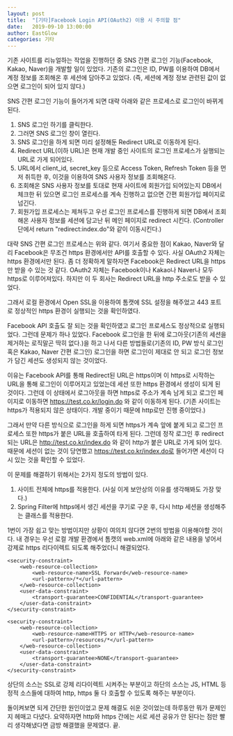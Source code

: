 ```yaml
---
layout: post
title:  "[기타]Facebook Login API(OAuth2) 이용 시 주의할 점"
date:   2019-09-10 13:00:00
author: EastGlow
categories: 기타
---
```


기존 사이트를 리뉴얼하는 작업을 진행하던 중 SNS 간편 로그인 기능(Facebook, Kakao, Naver)을 개발할 일이 있었다. 기존의 로그인은 ID, PW를 이용하여 DB에서 계정 정보를 조회해온 후 세션에 담아주고 있었다. (즉, 세션에 계정 정보 관련된 값이 없으면 로그인이 되어 있지 않다.)

SNS 간편 로그인 기능이 들어가게 되면 대략 아래와 같은 프로세스로 로그인이 바뀌게 된다.

1. SNS 로그인 하기를 클릭한다.
2. 그러면 SNS 로그인 창이 열린다.
3. SNS 로그인을 하게 되면 미리 설정해둔 Redirect URL로 이동하게 된다.
4. Redirect URL(이하 URL)은 현재 개발 중인 사이트의 로그인 프로세스가 실행되는 URL로 가게 되어있다.
5. URL에서 client_id, secret_key 등으로 Access Token, Refresh Token 등을 먼저 취득한 후, 이것을 이용하여 SNS 사용자 정보를 조회해온다.
6. 조회해온 SNS 사용자 정보를 토대로 현재 사이트에 회원가입 되어있는지 DB에서 체크한 뒤 있으면 로그인 프로세스를 계속 진행하고 없으면 간편 회원가입 페이지로 넘긴다.
7. 회원가입 프로세스는 제쳐두고 우선 로그인 프로세스를 진행하게 되면 DB에서 조회해온 사용자 정보를 세션에 담고난 뒤 메인 페이지로 redirect 시킨다. (Controller 단에서 return "redirect:index.do"와 같이 이동시킨다.)

대략 SNS 간편 로그인 프로세스는 위와 같다. 여기서 중요한 점이 Kakao, Naver와 달리 Facebook은 무조건 https 환경에서만 API를 호출할 수 있다. 사실 OAuth2 자체는 https 환경에서만 된다. 좀 더 정확하게 말하자면 Facebook은 Redirect URL을 https만 받을 수 있는 것 같다. OAuth2 자체는 Facebook이나 Kakao나 Naver나 모두 https로 이루어져있다. 하지만 이 두 회사는 Redirect URL을 http 주소로도 받을 수 있었다.

그래서 로컬 환경에서 Open SSL을 이용하여 톰캣에 SSL 설정을 해주었고 443 포트로 정상적인 https 환경이 실행되는 것을 확인하였다.

Facebook API 호출도 잘 되는 것을 확인하였고 로그인 프로세스도 정상적으로 실행되었다. 그런데 문제가 하나 있었다. Facebook 로그인을 한 뒤에 로그아웃(기존의 세션을 제거하는 로직말곤 딱히 없다.)을 하고 나서 다른 방법들로(기존의 ID, PW 방식 로그인 혹은 Kakao, Naver 간편 로그인) 로그인을 하면 로그인이 제대로 안 되고 로그인 정보가 담긴 세션도 생성되지 않는 것이었다.

이유는 Facebook API를 통해 Redirect된 URL은 https이며 이 https로 시작하는 URL을 통해 로그인이 이루어지고 있었는데 세션 또한 https 환경에서 생성이 되게 된 것이다. 그런데 이 상태에서 로그아웃을 하면 https로 주소가 계속 남게 되고 로그인 페이지로 이동하면 https://test.co.kr/login.do 와 같이 이동하게 된다. (기존 사이트는 https가 적용되지 않은 상태이다. 개발 중이기 때문에 http로만 진행 중이었다.)

그래서 만약 다른 방식으로 로그인을 하게 되면 https가 계속 앞에 붙게 되고 로그인 프로세스 또한 https가 붙은 URL을 호출하여 타게 된다. 그런데 정작 로그인 후 redirect 되는 URL은 http://test.co.kr/index.do 와 같이 http가 붙은 URL로 가게 되어 있다. 때문에 세션이 없는 것이 당연했고 https://test.co.kr/index.do로 들어가면 세션이 다시 있는 것을 확인할 수 있었다.

이 문제를 해결하기 위해서는 2가지 정도의 방법이 있다.

1. 사이트 전체에 https를 적용한다. (사실 이게 보안상의 이유를 생각해봐도 가장 맞다.)
2. Spring Filter에 https에서 생긴 세션을 쿠기로 구운 후, 다시 http 세션을 생성해주는 클래스를 적용한다.

1번이 가장 쉽고 맞는 방법이지만 상황이 여의치 않다면 2번의 방법을 이용해야할 것이다. 내 경우는 우선 로컬 개발 환경에서 톰캣의 web.xml에 아래와 같은 내용을 넣어서 강제로 https 리다이렉트 되도록 해주었더니 해결되었다.

```
<security-constraint>
	<web-resource-collection>	
		<web-resource-name>SSL Forward</web-resource-name>	
		<url-pattern>/*</url-pattern>	
	</web-resource-collection>	
	<user-data-constraint>	
		<transport-guarantee>CONFIDENTIAL</transport-guarantee>	
	</user-data-constraint>	
</security-constraint>

<security-constraint>	
	<web-resource-collection>	
		<web-resource-name>HTTPS or HTTP</web-resource-name>
		<url-pattern>/resources/*</url-pattern>
	</web-resource-collection>	
	<user-data-constraint>	
		<transport-guarantee>NONE</transport-guarantee>	
	</user-data-constraint>	
</security-constraint>
```

상단의 소스는 SSL로 강제 리다이렉트 시켜주는 부분이고 하단의 소스는 JS, HTML 등 정적 소스들에 대하여 http, https 둘 다 호출할 수 있도록 해주는 부분이다.

돌이켜보면 되게 간단한 원인이었고 문제 해결도 쉬운 것이었는데 하루동안 뭐가 문제인지 헤매고 다녔다. 요약하자면 http와 https 간에는 서로 세션 공유가 안 된다는 점만 빨리 생각해냈다면 금방 해결했을 문제였다. 끝.
